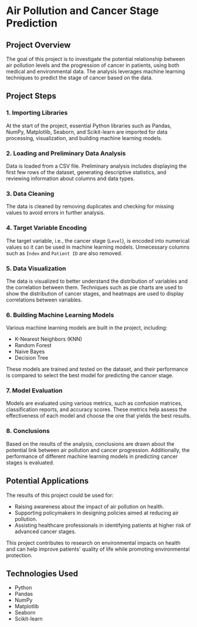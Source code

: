 # Air Pollution and Cancer Stage Prediction

## Project Overview

The goal of this project is to investigate the potential relationship between air pollution levels and the progression of cancer in patients, using both medical and environmental data. The analysis leverages machine learning techniques to predict the stage of cancer based on the data.

## Project Steps

### 1. Importing Libraries
At the start of the project, essential Python libraries such as Pandas, NumPy, Matplotlib, Seaborn, and Scikit-learn are imported for data processing, visualization, and building machine learning models.

### 2. Loading and Preliminary Data Analysis
Data is loaded from a CSV file. Preliminary analysis includes displaying the first few rows of the dataset, generating descriptive statistics, and reviewing information about columns and data types.

### 3. Data Cleaning
The data is cleaned by removing duplicates and checking for missing values to avoid errors in further analysis.

### 4. Target Variable Encoding
The target variable, i.e., the cancer stage (`Level`), is encoded into numerical values so it can be used in machine learning models. Unnecessary columns such as `Index` and `Patient ID` are also removed.

### 5. Data Visualization
The data is visualized to better understand the distribution of variables and the correlation between them. Techniques such as pie charts are used to show the distribution of cancer stages, and heatmaps are used to display correlations between variables.

### 6. Building Machine Learning Models
Various machine learning models are built in the project, including:

- K-Nearest Neighbors (KNN)
- Random Forest
- Naive Bayes
- Decision Tree

These models are trained and tested on the dataset, and their performance is compared to select the best model for predicting the cancer stage.

### 7. Model Evaluation
Models are evaluated using various metrics, such as confusion matrices, classification reports, and accuracy scores. These metrics help assess the effectiveness of each model and choose the one that yields the best results.

### 8. Conclusions
Based on the results of the analysis, conclusions are drawn about the potential link between air pollution and cancer progression. Additionally, the performance of different machine learning models in predicting cancer stages is evaluated.

## Potential Applications

The results of this project could be used for:

- Raising awareness about the impact of air pollution on health.
- Supporting policymakers in designing policies aimed at reducing air pollution.
- Assisting healthcare professionals in identifying patients at higher risk of advanced cancer stages.

This project contributes to research on environmental impacts on health and can help improve patients' quality of life while promoting environmental protection.

## Technologies Used

- Python
- Pandas
- NumPy
- Matplotlib
- Seaborn
- Scikit-learn
